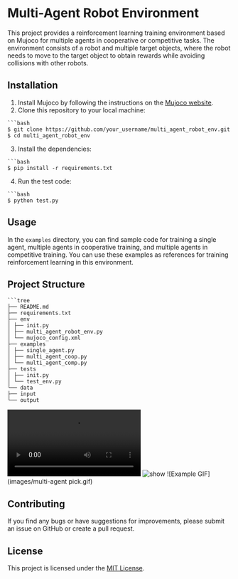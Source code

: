 # Multi-Agent Robot Environment

This project provides a reinforcement learning training environment based on Mujoco for multiple agents in cooperative or competitive tasks. The environment consists of a robot and multiple target objects, where the robot needs to move to the target object to obtain rewards while avoiding collisions with other robots.

## Installation

1. Install Mujoco by following the instructions on the [Mujoco website](http://www.mujoco.org/).
2. Clone this repository to your local machine:
<pre><code>```bash
$ git clone https://github.com/your_username/multi_agent_robot_env.git
$ cd multi_agent_robot_env
</code></pre>

3. Install the dependencies:
<pre><code>```bash
$ pip install -r requirements.txt
</code></pre>

4. Run the test code:
<pre><code>```bash
$ python test.py
</code></pre>

## Usage

In the `examples` directory, you can find sample code for training a single agent, multiple agents in cooperative training, and multiple agents in competitive training. You can use these examples as references for training reinforcement learning in this environment.

## Project Structure
<pre><code>```tree
├── README.md
├── requirements.txt
├── env
│ ├── init.py
│ ├── multi_agent_robot_env.py
│ └── mujoco_config.xml
├── examples
│ ├── single_agent.py
│ ├── multi_agent_coop.py
│ └── multi_agent_comp.py
├── tests
│ ├── init.py
│ └── test_env.py
└── data
├── input
└── output
</code></pre>

<video src="multi_agent_robot_env/images/multi-agent-pick.mov"></video>
<img src=multi_agent_robot_env/images/multi-agent pick.gif alt="show" />
![Example GIF](images/multi-agent pick.gif)

## Contributing

If you find any bugs or have suggestions for improvements, please submit an issue on GitHub or create a pull request.

## License

This project is licensed under the [MIT License](LICENSE).
